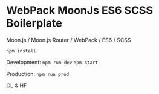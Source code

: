 # WebPack MoonJs ES6 SCSS Boilerplate
Moon.js / Moon.js Router / WebPack / ES6 / SCSS

`npm install`

Development: `npm run dev`
`npm start`

Production: `npm run prod`

GL & HF
